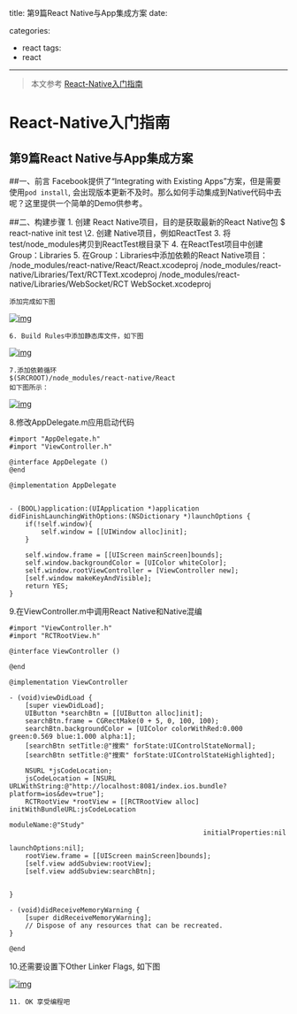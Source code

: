 title: 第9篇React Native与App集成方案
date: 

categories: 
- react
tags: 
- react
---
> 本文参考 [React-Native入门指南](https://github.com/vczero/react-native-lesson)
# React-Native入门指南

## 第9篇React Native与App集成方案

\##一、前言 Facebook提供了“Integrating with Existing Apps”方案，但是需要使用`pod install`, 会出现版本更新不及时。那么如何手动集成到Native代码中去呢？这里提供一个简单的Demo供参考。

\##二、构建步骤 1. 创建 React Native项目，目的是获取最新的React Native包 $ react-native init test
\2. 创建 Native项目，例如ReactTest 3. 将test/node_modules拷贝到ReactTest根目录下 4. 在ReactTest项目中创建Group：Libraries 5. 在Group：Libraries中添加依赖的React Native项目： /node_modules/react-native/React/React.xcodeproj /node_modules/react-native/Libraries/Text/RCTText.xcodeproj /node_modules/react-native/Libraries/WebSocket/RCT WebSocket.xcodeproj

```
添加完成如下图     

```

[![img](https://github.com/vczero/react-native-lesson/raw/master/pic/in_app_1.png)](https://github.com/vczero/react-native-lesson/blob/master/pic/in_app_1.png)

```
6. Build Rules中添加静态库文件，如下图         

```

[![img](https://github.com/vczero/react-native-lesson/raw/master/pic/in_app_2.png)](https://github.com/vczero/react-native-lesson/blob/master/pic/in_app_2.png)

```
7.添加依赖循环    
$(SRCROOT)/node_modules/react-native/React
如下图所示：       

```

[![img](https://github.com/vczero/react-native-lesson/raw/master/pic/in_app_3.png)](https://github.com/vczero/react-native-lesson/blob/master/pic/in_app_3.png)

8.修改AppDelegate.m应用启动代码

```
#import "AppDelegate.h"
#import "ViewController.h"

@interface AppDelegate ()
@end

@implementation AppDelegate


- (BOOL)application:(UIApplication *)application didFinishLaunchingWithOptions:(NSDictionary *)launchOptions {
    if(!self.window){
        self.window = [[UIWindow alloc]init];
    }
    
    self.window.frame = [[UIScreen mainScreen]bounds];
    self.window.backgroundColor = [UIColor whiteColor];
    self.window.rootViewController = [ViewController new];
    [self.window makeKeyAndVisible];
    return YES;
}	   

```

9.在ViewController.m中调用React Native和Native混编

```
#import "ViewController.h"
#import "RCTRootView.h"

@interface ViewController ()

@end

@implementation ViewController

- (void)viewDidLoad {
    [super viewDidLoad];
    UIButton *searchBtn = [[UIButton alloc]init];
    searchBtn.frame = CGRectMake(0 + 5, 0, 100, 100);
    searchBtn.backgroundColor = [UIColor colorWithRed:0.000 green:0.569 blue:1.000 alpha:1];
    [searchBtn setTitle:@"搜索" forState:UIControlStateNormal];
    [searchBtn setTitle:@"搜索" forState:UIControlStateHighlighted];
    
    NSURL *jsCodeLocation;
    jsCodeLocation = [NSURL URLWithString:@"http://localhost:8081/index.ios.bundle?platform=ios&dev=true"];
    RCTRootView *rootView = [[RCTRootView alloc] initWithBundleURL:jsCodeLocation
                                                        moduleName:@"Study"
                                                 initialProperties:nil
                                                     launchOptions:nil];
    rootView.frame = [[UIScreen mainScreen]bounds];
    [self.view addSubview:rootView];
    [self.view addSubview:searchBtn];
    

}

- (void)didReceiveMemoryWarning {
    [super didReceiveMemoryWarning];
    // Dispose of any resources that can be recreated.
}

@end  

```

10.还需要设置下Other Linker Flags, 如下图

[![img](https://github.com/vczero/react-native-lesson/raw/master/pic/in_app_4.png)](https://github.com/vczero/react-native-lesson/blob/master/pic/in_app_4.png)

```
11. OK 享受编程吧   
```